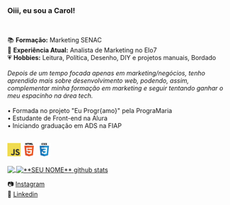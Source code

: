 ### Oiii, eu sou a Carol! 
<br>

📚 **Formação:** Marketing SENAC
<br>
💼 **Experiência Atual:** Analista de Marketing no Elo7<br>
💗 **Hobbies:** Leitura, Política, Desenho, DIY e projetos manuais, Bordado<br>
<br>
<em>Depois de um tempo focada apenas em marketing/negócios, tenho aprendido mais sobre desenvolvimento web, podendo, assim, complementar minha formação em marketing e seguir tentando ganhar o meu espacinho na área tech.</em><br>
<br>
• Formada no projeto "Eu Progr{amo}" pela PrograMaria<br>
• Estudante de Front-end na Alura<br>
• Iniciando graduação em ADS na FIAP<br>
<br>

<code><img height="30" src="https://raw.githubusercontent.com/github/explore/80688e429a7d4ef2fca1e82350fe8e3517d3494d/topics/javascript/javascript.png"></code>
<code><img height="30" src="https://raw.githubusercontent.com/github/explore/80688e429a7d4ef2fca1e82350fe8e3517d3494d/topics/html/html.png"></code>
<code><img height="30" src="https://raw.githubusercontent.com/github/explore/80688e429a7d4ef2fca1e82350fe8e3517d3494d/topics/css/css.png"></code><br>
<br>
<a href="https://github.com/Gurupreet">
  <img align="center" src="https://github-readme-stats.vercel.app/api/top-langs/?username=carolinwq&theme=dracula&hide_langs_below=1" />
</a>
<a href="https://github.com/Gurupreet">
 <img align="center" src="https://github-readme-stats.vercel.app/api?username=carolinwq&show_icons=true&theme=dracula&line_height=27" alt="**SEU NOME** github stats"/>
</a>
<br>

📷 <a href="https://www.instagram.com/carolinwq/">Instagram</a><br>
👔 <a href="https://www.linkedin.com/in/carolalambert/">Linkedin</a>
